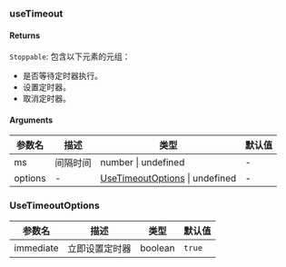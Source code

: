 ### useTimeout

#### Returns
`Stoppable`: 包含以下元素的元组：
- 是否等待定时器执行。
- 设置定时器。
- 取消定时器。

#### Arguments
|参数名|描述|类型|默认值|
|---|---|---|---|
|ms|间隔时间|number \| undefined |-|
|options|-|[UseTimeoutOptions](#usetimeoutoptions) \| undefined |-|

### UseTimeoutOptions

|参数名|描述|类型|默认值|
|---|---|---|---|
|immediate|立即设置定时器|boolean |`true`|
